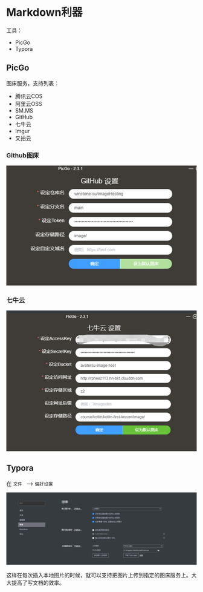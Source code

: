 # Markdown利器

工具：

- PicGo
- Typora

## PicGo

图床服务，支持列表：

- 腾讯云COS
- 阿里云OSS
- SM.MS
- GitHub
- 七牛云
- Imgur
- 又拍云

###  Github图床

![image-20230307163629308](https://raw.githubusercontent.com/winstone-su/imageHosting/main/image/202303071636354.png)

### 七牛云

![image-20230307163743732](https://raw.githubusercontent.com/winstone-su/imageHosting/main/image/202303071637770.png)

## Typora

在 `文件 ` --> `偏好设置`

![image-20230307163856284](https://raw.githubusercontent.com/winstone-su/imageHosting/main/image/202303071638337.png)

这样在每次插入本地图片的时候，就可以支持把图片上传到指定的图床服务上。大大提高了写文档的效率。